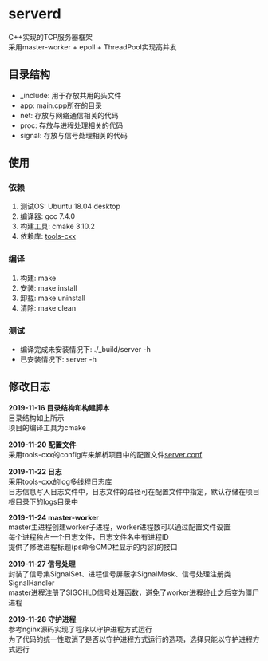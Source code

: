 # serverd
C++实现的TCP服务器框架  
采用master-worker + epoll + ThreadPool实现高并发

## 目录结构
* _include: 用于存放共用的头文件
* app: main.cpp所在的目录
* net: 存放与网络通信相关的代码
* proc: 存放与进程处理相关的代码
* signal: 存放与信号处理相关的代码

## 使用
### 依赖
1. 测试OS: Ubuntu 18.04 desktop
2. 编译器: gcc 7.4.0
3. 构建工具: cmake 3.10.2
4. 依赖库: [tools-cxx](https://github.com/liuyunian/tools-cxx)

### 编译
1. 构建: make
2. 安装: make install
3. 卸载: make uninstall
4. 清除: make clean

### 测试
* 编译完成未安装情况下: ./_build/server -h
* 已安装情况下: server -h

## 修改日志
**2019-11-16 目录结构和构建脚本**  
目录结构如上所示  
项目的编译工具为cmake

**2019-11-20 配置文件**  
采用tools-cxx的config库来解析项目中的配置文件[server.conf](/server.conf)

**2019-11-22 日志**  
采用tools-cxx的log多线程日志库  
日志信息写入日志文件中，日志文件的路径可在配置文件中指定，默认存储在项目根目录下的logs目录中

**2019-11-24 master-worker**  
master主进程创建worker子进程，worker进程数可以通过配置文件设置    
每个进程独占一个日志文件，日志文件名中有进程ID  
提供了修改进程标题(ps命令CMD栏显示的内容)的接口

**2019-11-27 信号处理**  
封装了信号集SignalSet、进程信号屏蔽字SignalMask、信号处理注册类SignalHandler  
master进程注册了SIGCHLD信号处理函数，避免了worker进程终止之后变为僵尸进程

**2019-11-28 守护进程**  
参考nginx源码实现了程序以守护进程方式运行  
为了代码的统一性取消了是否以守护进程方式运行的选项，选择只能以守护进程方式运行 
